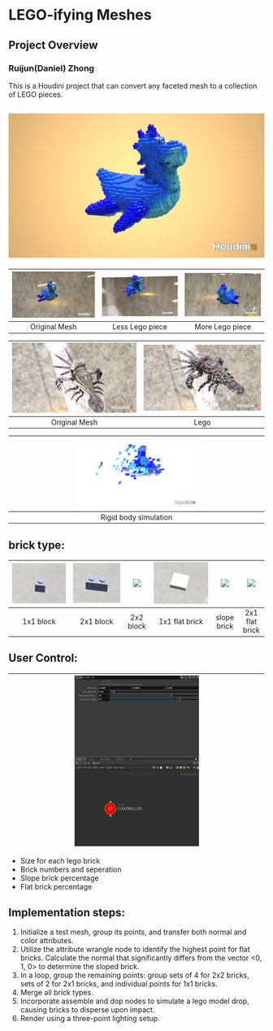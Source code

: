 # LEGO-ifying Meshes

## Project Overview

### Ruijun(Daniel) Zhong
This is a Houdini project that can convert any faceted mesh to a collection of LEGO pieces.

![](render.jpg)
---


|<img src="render6.jpg" width="100%">|<img src="render2.jpg" width="100%">|<img src="render9.jpg" width="100%">|
|:-:|:-:|:-:|
|Original Mesh|Less Lego piece|More Lego piece|

|<img src="render5.jpg" width="100%">|<img src="render4.jpg" width="100%">|
|:-:|:-:|
|Original Mesh|Lego|

|<img src="render3.jpg" width="50%">|
|:-:|
|Rigid body simulation|

## brick type:
|<img src="brick3.png" width="100%">|<img src="brick2.png" width="100%">|<img src="block_brick.png" width="100%">|<img src="brick1.png" width="100%">|<img src="slope_brick.png" width="100%">|<img src="flat_brick.png" width="100%">|
|:-:|:-:|:-:|:-:|:-:|:-:|
|1x1 block|2x1 block|2x2 block|1x1 flat brick|slope brick|2x1 flat brick|

## User Control:
|<img src="control.png" width="50%">|
|:-:|
* Size for each lego brick
* Brick numbers and seperation
* Slope brick percentage
* Flat brick percentage

## Implementation steps:
1. Initialize a test mesh, group its points, and transfer both normal and color attributes.
2. Utilize the attribute wrangle node to identify the highest point for flat bricks. Calculate the normal that significantly differs from the vector <0, 1, 0> to determine the sloped brick.
3. In a loop, group the remaining points: group sets of 4 for 2x2 bricks, sets of 2 for 2x1 bricks, and individual points for 1x1 bricks.
5. Merge all brick types.
6. Incorporate assemble and dop nodes to simulate a lego model drop, causing bricks to disperse upon impact.
7. Render using a three-point lighting setup.


